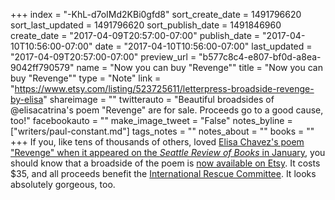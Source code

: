 +++
index = "-KhL-d7oIMd2KBi0gfd8"
sort_create_date = 1491796620
sort_last_updated = 1491796620
sort_publish_date = 1491846960
create_date = "2017-04-09T20:57:00-07:00"
publish_date = "2017-04-10T10:56:00-07:00"
date = "2017-04-10T10:56:00-07:00"
last_updated = "2017-04-09T20:57:00-07:00"
preview_url = "b577c8c4-e807-bf0d-a8ea-9042ff790579"
name = "Now you can buy \"Revenge\""
title = "Now you can buy \"Revenge\""
type = "Note"
link = "https://www.etsy.com/listing/523725611/letterpress-broadside-revenge-by-elisa"
shareimage = ""
twitterauto = "Beautiful broadsides of @elisacatrina's poem \"Revenge\" are for sale. Proceeds go to a good cause, too!"
facebookauto = ""
make_image_tweet = "False"
notes_byline = ["writers/paul-constant.md"]
tags_notes = ""
notes_about = ""
books = ""
+++
If you, like tens of thousands of others, loved [Elisa Chavez's poem "Revenge" when it appeared on the *Seattle Review of Books* in January](http://www.seattlereviewofbooks.com/notes/2017/01/03/revenge/), you should know that a broadside of the poem is [now available on Etsy](https://www.etsy.com/listing/523725611/letterpress-broadside-revenge-by-elisa). It costs $35, and all proceeds benefit the [International Rescue Committee](https://www.rescue.org/). It looks absolutely gorgeous, too.